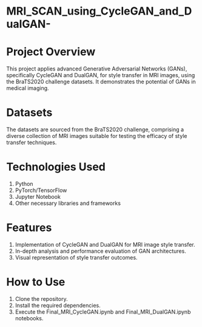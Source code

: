 # MRI_SCAN_using_CycleGAN_and_DualGAN-
# Project Overview
This project applies advanced Generative Adversarial Networks (GANs), specifically CycleGAN and DualGAN, for style transfer in MRI images, using the BraTS2020 challenge datasets. It demonstrates the potential of GANs in medical imaging.
# Datasets
The datasets are sourced from the BraTS2020 challenge, comprising a diverse collection of MRI images suitable for testing the efficacy of style transfer techniques.
# Technologies Used
1) Python
2) PyTorch/TensorFlow
3) Jupyter Notebook
4) Other necessary libraries and frameworks
# Features
1) Implementation of CycleGAN and DualGAN for MRI image style transfer.
2) In-depth analysis and performance evaluation of GAN architectures.
3) Visual representation of style transfer outcomes.
# How to Use
1) Clone the repository.
2) Install the required dependencies.
3) Execute the Final_MRI_CycleGAN.ipynb and Final_MRI_DualGAN.ipynb notebooks.
